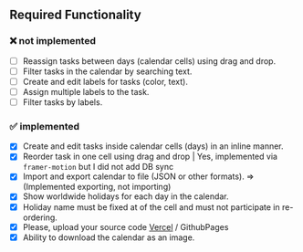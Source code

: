 ## **Required Functionality**

### ❌ not implemented

- [ ] Reassign tasks between days (calendar cells) using drag and drop.
- [ ] Filter tasks in the calendar by searching text.
- [ ] Create and edit labels for tasks (color, text).
- [ ] Assign multiple labels to the task.
- [ ] Filter tasks by labels.

### ✅ implemented

- [x] Create and edit tasks inside calendar cells (days) in an inline manner.
- [x] Reorder task in one cell using drag and drop | Yes, implemented via `framer-motion` but I did not add DB sync
- [x] Import and export calendar to file (JSON or other formats). => (Implemented exporting, not importing)
- [x] Show worldwide holidays for each day in the calendar.
- [x] Holiday name must be fixed at of the cell and must not participate in re-ordering.
- [x] Please, upload your source code [Vercel](calendar-efafofnl4-alexanders-projects-2309259b.vercel.app) / GithubPages
- [x] Ability to download the calendar as an image.

